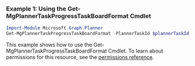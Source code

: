 ### Example 1: Using the Get-MgPlannerTaskProgressTaskBoardFormat Cmdlet
```powershell
Import-Module Microsoft.Graph.Planner
Get-MgPlannerTaskProgressTaskBoardFormat -PlannerTaskId $plannerTaskId
```
This example shows how to use the Get-MgPlannerTaskProgressTaskBoardFormat Cmdlet.
To learn about permissions for this resource, see the [permissions reference](/graph/permissions-reference).

